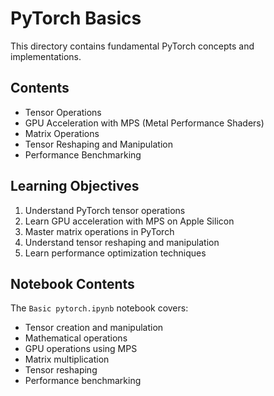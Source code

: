 # PyTorch Basics

This directory contains fundamental PyTorch concepts and implementations.

## Contents

- Tensor Operations
- GPU Acceleration with MPS (Metal Performance Shaders)
- Matrix Operations
- Tensor Reshaping and Manipulation
- Performance Benchmarking

## Learning Objectives

1. Understand PyTorch tensor operations
2. Learn GPU acceleration with MPS on Apple Silicon
3. Master matrix operations in PyTorch
4. Understand tensor reshaping and manipulation
5. Learn performance optimization techniques

## Notebook Contents

The `Basic pytorch.ipynb` notebook covers:
- Tensor creation and manipulation
- Mathematical operations
- GPU operations using MPS
- Matrix multiplication
- Tensor reshaping
- Performance benchmarking 